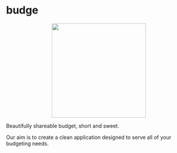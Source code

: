 # budge
<p align="center">
	<img width="256" src="public/img/budge_icon.png">
</p>

Beautifully shareable budget, short and sweet.

Our aim is to create a clean application designed to serve all of your budgeting needs.